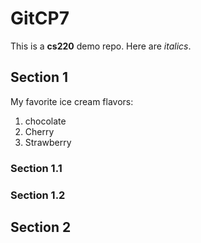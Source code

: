 # GitCP7
This is a **cs220** demo repo.
Here are *italics*.

## Section 1
My favorite ice cream flavors:
1. chocolate
2. Cherry
3. Strawberry

### Section 1.1

### Section 1.2

## Section 2


